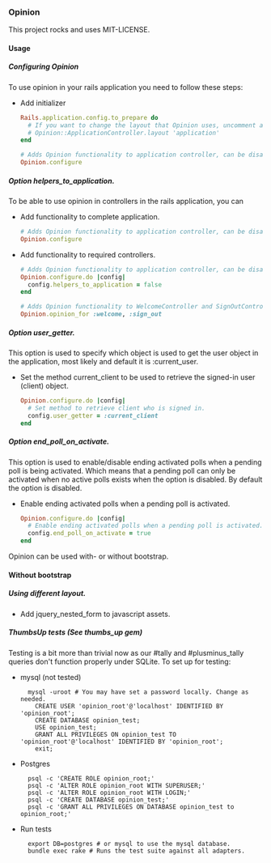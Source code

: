 ### Opinion

This project rocks and uses MIT-LICENSE.

#### Usage

##### Configuring Opinion

To use opinion in your rails application you need to follow these steps:

 * Add initializer

    ```ruby
    Rails.application.config.to_prepare do
      # If you want to change the layout that Opinion uses, uncomment and customize the next line:
      # Opinion::ApplicationController.layout 'application'
    end

    # Adds Opinion functionality to application controller, can be disabled using helpers_to_application configuration option. 
    Opinion.configure
    ```

##### Option helpers\_to\_application.

To be able to use opinion in controllers in the rails application, you can

 * Add functionality to complete application.

    ```ruby
    # Adds Opinion functionality to application controller, can be disabled using helpers_to_application configuration option. 
    Opinion.configure
    ```

 * Add functionality to required controllers.

    ```ruby
    # Adds Opinion functionality to application controller, can be disabled using helpers_to_application configuration option. 
    Opinion.configure.do |config|
      config.helpers_to_application = false
    end

    # Adds Opinion functionality to WelcomeController and SignOutController.
    Opinion.opinion_for :welcome, :sign_out
    ```

##### Option user\_getter.

This option is used to specify which object is used to get the user object in the application, most likely and default it is \:current\_user. 

 * Set the method current\_client to be used to retrieve the signed-in user \(client\) object.

    ```ruby
    Opinion.configure.do |config|
      # Set method to retrieve client who is signed in.
      config.user_getter = :current_client
    end
    ```

##### Option end\_poll\_on\_activate.

This option is used to enable/disable ending activated polls when a pending poll is being activated. Which means that a pending poll can only
be activated when no active polls exists when the option is disabled. By default the option is disabled.

 * Enable ending activated polls when a pending poll is activated.

    ```ruby
    Opinion.configure.do |config|
      # Enable ending activated polls when a pending poll is activated.
      config.end_poll_on_activate = true
    end
    ```

Opinion can be used with- or without bootstrap.

#### Without bootstrap

##### Using different layout.

 * Add jquery\_nested\_form to javascript assets.

##### ThumbsUp tests (See thumbs\_up gem)

Testing is a bit more than trivial now as our #tally and #plusminus\_tally queries don't function properly under SQLite. To set up for testing:

* mysql (not tested)

    ```shell
      mysql -uroot # You may have set a password locally. Change as needed.
        CREATE USER 'opinion_root'@'localhost' IDENTIFIED BY 'opinion_root';
        CREATE DATABASE opinion_test;
        USE opinion_test;
        GRANT ALL PRIVILEGES ON opinion_test TO 'opinion_root'@'localhost' IDENTIFIED BY 'opinion_root';
        exit;
    ```
* Postgres

    ```shell
      psql -c 'CREATE ROLE opinion_root;'
      psql -c 'ALTER ROLE opinion_root WITH SUPERUSER;'
      psql -c 'ALTER ROLE opinion_root WITH LOGIN;'
      psql -c 'CREATE DATABASE opinion_test;'
      psql -c 'GRANT ALL PRIVILEGES ON DATABASE opinion_test to opinion_root;'
    ```
* Run tests

    
    ```shell
      export DB=postgres # or mysql to use the mysql database.
      bundle exec rake # Runs the test suite against all adapters.
    ```
